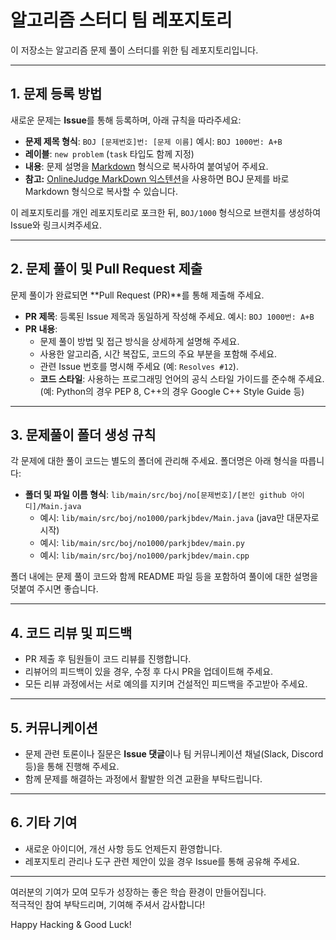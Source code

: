 # 알고리즘 스터디 팀 레포지토리

이 저장소는 알고리즘 문제 풀이 스터디를 위한 팀 레포지토리입니다.

---

## 1. 문제 등록 방법

새로운 문제는 **Issue**를 통해 등록하며, 아래 규칙을 따라주세요:

- **문제 제목 형식**: `BOJ [문제번호]번: [문제 이름]`
예시: `BOJ 1000번: A+B`
- **레이블**: `new problem` (`task` 타입도 함께 지정)
- **내용**: 문제 설명을 [Markdown](https://guides.github.com/features/mastering-markdown/) 형식으로 복사하여 붙여넣어 주세요.
- **참고:** [OnlineJudge MarkDown 익스텐션](https://chromewebstore.google.com/detail/oj-md/ofbkmnfidhpjpglbjgooomdjppeleldl)을 사용하면 BOJ 문제를 바로 Markdown 형식으로 복사할 수 있습니다.

이 레포지토리를 개인 레포지토리로 포크한 뒤, `BOJ/1000` 형식으로 브랜치를 생성하여 Issue와 링크시켜주세요.

---

## 2. 문제 풀이 및 Pull Request 제출

문제 풀이가 완료되면 **Pull Request (PR)**를 통해 제출해 주세요.


- **PR 제목**: 등록된 Issue 제목과 동일하게 작성해 주세요.
예시: `BOJ 1000번: A+B`
- **PR 내용**:
    - 문제 풀이 방법 및 접근 방식을 상세하게 설명해 주세요.
    - 사용한 알고리즘, 시간 복잡도, 코드의 주요 부분을 포함해 주세요.
    - 관련 Issue 번호를 명시해 주세요 (예: `Resolves #12`).
    - **코드 스타일**: 사용하는 프로그래밍 언어의 공식 스타일 가이드를 준수해 주세요.
    (예: Python의 경우 PEP 8, C++의 경우 Google C++ Style Guide 등)

---

## 3. 문제풀이 폴더 생성 규칙

각 문제에 대한 풀이 코드는 별도의 폴더에 관리해 주세요. 폴더명은 아래 형식을 따릅니다:

- **폴더 및 파일 이름 형식**:  `lib/main/src/boj/no[문제번호]/[본인 github 아이디]/Main.java`
    - 예시: `lib/main/src/boj/no1000/parkjbdev/Main.java` (java만 대문자로 시작)
    - 예시: `lib/main/src/boj/no1000/parkjbdev/main.py`
    - 예시: `lib/main/src/boj/no1000/parkjbdev/main.cpp`

폴더 내에는 문제 풀이 코드와 함께 README 파일 등을 포함하여 풀이에 대한 설명을 덧붙여 주시면 좋습니다.

---

## 4. 코드 리뷰 및 피드백

- PR 제출 후 팀원들이 코드 리뷰를 진행합니다.
- 리뷰어의 피드백이 있을 경우, 수정 후 다시 PR을 업데이트해 주세요.
- 모든 리뷰 과정에서는 서로 예의를 지키며 건설적인 피드백을 주고받아 주세요.

---

## 5. 커뮤니케이션

- 문제 관련 토론이나 질문은 **Issue 댓글**이나 팀 커뮤니케이션 채널(Slack, Discord 등)을 통해 진행해 주세요.
- 함께 문제를 해결하는 과정에서 활발한 의견 교환을 부탁드립니다.

---

## 6. 기타 기여

- 새로운 아이디어, 개선 사항 등도 언제든지 환영합니다.
- 레포지토리 관리나 도구 관련 제안이 있을 경우 Issue를 통해 공유해 주세요.

---

여러분의 기여가 모여 모두가 성장하는 좋은 학습 환경이 만들어집니다.  
적극적인 참여 부탁드리며, 기여해 주셔서 감사합니다!

Happy Hacking & Good Luck!
